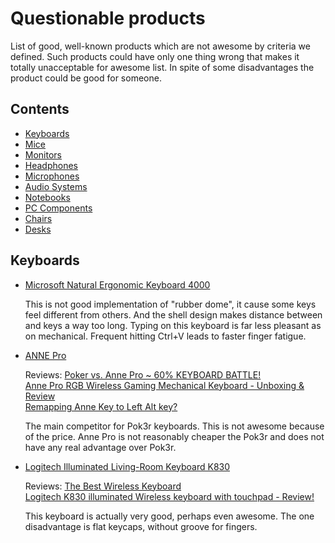 # Questionable products

List of good, well-known products which are not awesome by criteria we defined.
Such products could have only one thing wrong that makes it totally unacceptable for awesome list.
In spite of some disadvantages the product could be good for someone.

## Contents

- [Keyboards](#keyboards)
- [Mice](#mice)
- [Monitors](#monitors)
- [Headphones](#headphones)
- [Microphones](#microphone)
- [Audio Systems](#audio-systems)
- [Notebooks](#notebooks)
- [PC Components](#pc-components)
- [Chairs](#chairs)
- [Desks](#desks)

## Keyboards

*   [Microsoft Natural Ergonomic Keyboard 4000](https://www.microsoft.com/accessories/en-us/products/keyboards/natural-ergonomic-keyboard-4000/b2m-00012)

    This is not good implementation of "rubber dome", it cause some keys feel different from others.
    And the shell design makes distance between <Ctrl> and <V> keys a way too long.
    Typing on this keyboard is far less pleasant as on mechanical.
    Frequent hitting Ctrl+V leads to faster finger fatigue.

*   [ANNE Pro](http://en.obins.net/anne-pro)

    Reviews: [Poker vs. Anne Pro ~ 60% KEYBOARD BATTLE!](https://youtu.be/EbnRgkCS73w) \
    [Anne Pro RGB Wireless Gaming Mechanical Keyboard - Unboxing & Review](https://youtu.be/mJ1fsALtGXo) \
    [Remapping Anne Key to Left Alt key?](https://www.reddit.com/r/AnnePro/comments/6v675e/remapping_anne_key_to_left_alt_key/)

    The main competitor for Pok3r keyboards. This is not awesome because of the price.
    Anne Pro is not reasonably cheaper the Pok3r and does not have any real advantage over Pok3r.

*   [Logitech Illuminated Living-Room Keyboard K830](https://www.logitech.com/en-us/product/living-room-keyboard-k830?crid=27)

    Reviews: [The Best Wireless Keyboard](https://youtu.be/x6rzna_UGXs) \
    [Logitech K830 illuminated Wireless keyboard with touchpad - Review!](https://youtu.be/C-65K9GcXuU)

    This keyboard is actually very good, perhaps even awesome.
    The one disadvantage is flat keycaps, without groove for fingers.
